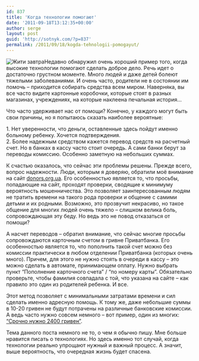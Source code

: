 ```yaml
---
id: 837
title: 'Когда технологии помогают'
date: '2011-09-18T13:12:35+00:00'
author: serge
layout: post
guid: 'http://sotnyk.com/?p=837'
permalink: /2011/09/18/kogda-tehnologii-pomogayut/
---
```


![](http://localhost/wp-content/uploads/2011/09/ZhytyZavtra-300x139.jpg "Жити завтра")Недавно обнаружил очень хороший пример того, когда высокие технологии помогают сделать доброе дело. Речь идет о достаточно грустном моменте. Много людей и даже детей болеют тяжелыми заболеваниями. И очень часто, родители не в состоянии им помочь – приходится собирать средства всем миром. Наверняка, вы все часто видите картонные коробочки, которые стоят в разных магазинах, учреждениях, на которые наклеена печальная история…

Что часто удерживает нас от помощи? Конечно, у каждого могут быть свои причины, но я попытаюсь сказать наиболее вероятные:

1\. Нет уверенности, что деньги, оставленные здесь пойдут именно больному ребенку. Хочется подтверждения.  
2\. Более надежным средством кажется перевод средств на расчетный счет. Но в банках в кассу часто стоит очередь. А сами банки берут за переводы комиссию. Особенно заметную на небольших суммах.  
  
К счастью оказалось, что сейчас эти проблемы решены. Прежде всего, вопрос надежности. Люди, которым я доверяю, обратили моё внимание на сайт [donors.org.ua](http://www.donor.org.ua). Его особенностью является то, что просьбы, попадающие на сайт, проходят проверки, сводящие к минимуму вероятность мошенничества. Это позволяет заинтересованным людям не тратить времени на такого рода проверки и общение с самими детьми и их родными. Возможно, это прозвучит некрасиво, но такое общение для многих людей очень тяжело – слишком велика боль, сопровождающая эту беду. Но ведь это не повод отказаться от помощи?

А насчет переводов – обратил внимание, что сейчас многие просьбы сопровождаются карточным счетом в гривне Приватбанка. Его особенностью является то, что пополнить такой счет можно без комиссии практически в любом отделении Приватбанка (которых очень много). Причем, для этого не нужно стоять в очереди в кассу – это можно сделать в автомате, принимающем оплату. Нужно выбрать пункт “Пополнение карточного счета” / “по номеру карты”. Обязательно проверьте, чтобы фамилия совпадала с той, что указана на сайте – как правило это один из родителей ребенка. И все.

Этот метод позволяет с минимальными затратами времени и сил сделать именно адресную помощь. К тому же, даже небольшие суммы в 10-20 гривен не будут потрачены на различные банковские комиссии. А ведь часто нужно совсем немного – вот пример, один из многих: [“Срочно нужно 2400 гривен”](http://www.donor.org.ua/index.php?module=arnews&act=show&c=15&id=10278).

Тема данного поста немного не то, о чем я обычно пишу. Мне больше нравится писать о технологиях. Но здесь именно тот случай, когда технологии реально упрощают нужный и важный процесс. А значит, выше вероятность, что очередная жизнь будет спасена.